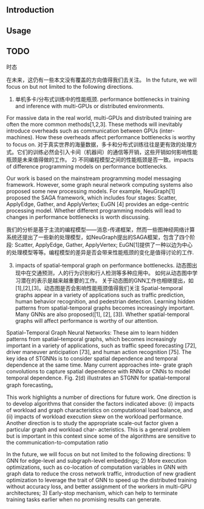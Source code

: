 ## Introduction

## Usage

## TODO

时态

在未来，这仍有一些本文没有覆盖的方向值得我们去关注。
In the future, we will focus on but not limited to the following directions.
1) 单机多卡/分布式训练中的性能瓶颈. performance bottlenecks in training and inference with multi-GPUs or distributed environments.

For massive data in the real world, multi-GPUs and distributed training are often the more common methods[1,2,3].
These methods will inevitably introduce overheads such as communication between GPUs (inter-machines). How these overheads affect performance bottlenecks is worthy to focus on.
对于真实世界的海量数据，多卡和分布式训练往往是更有效的处理方式。它们的训练必然会引入卡间（机器间）的通信等开销，这些开销如何影响性能瓶颈是未来值得做的工作。
2) 不同编程模型之间的性能瓶颈是否一致。impacts of difference programming models on performance bottlenecks.

Our work is based on the mainstream programming model messaging framework. However, some graph neural network computing systems also proposed some new processing models. For example, NeuGraph[1] proposed the SAGA framework, which includes four stages: Scatter, ApplyEdge, Gather, and ApplyVertex; EuGN [4] provides an edge-centric processing model. Whether different programming models will lead to changes in performance bottlenecks is worth discussing.

我们的分析是基于主流的编程模型——消息-传递框架，然而一些图神经网络计算系统还提出了一些新的处理模型，如NeuGraph提出的SAGA框架，包含了四个阶段: Scatter, ApplyEdge, Gather, ApplyVertex; EuGN[1]提供了一种以边为中心的处理模型等等。编程模型的差异是否会带来性能瓶颈的变化是值得讨论的工作.

3) impacts of spatial-temporal graph on performance bottlenecks.
动态图出现中在交通预测，人的行为识别和行人检测等多种应用中。
如何从动态图中学习潜在的表示是越来越重要的工作。
关于动态图的GNN工作也相继提出，如[1],[2],[3]。动态图是否会影响性能瓶颈值得我们关注
Spatial-temporal graphs appear in a variety of applications such as traffic prediction, human behavior recognition, and pedestrian detection.
Learning hidden patterns from spatial-temporal graphs becomes increasingly important.
Many GNNs are also proposed([1], [2], [3]). Whether spatial-temporal graphs will affect performance is worthy of our attention.


Spatial–Temporal Graph Neural Networks: These aim
to learn hidden patterns from spatial–temporal graphs, which becomes increasingly important in a variety of applications, such as traffic speed forecasting [72], driver maneuver anticipation [73], and human action recognition [75]. The key idea of STGNNs is to consider spatial dependence and temporal dependence at the same time. Many current approaches inte- grate graph convolutions to capture spatial dependence with RNNs or CNNs to model temporal dependence. Fig. 2(d) illustrates an STGNN for spatial–temporal graph forecasting。

This work highlights a number of directions for future
work. One direction is to develop algorithms that consider the factors indicated above: (i) impacts of workload and graph characteristics on computational load balance, and (ii) impacts of workload execution skew on the workload performance. Another direction is to study the appropriate scale-out factor given a particular graph and workload char- acteristics. This is a general problem but is important in this context since some of the algorithms are sensitive to the communication-to-computation ratio

In the future, we will focus on but not limited to the following directions: 1) GNN for edge-level and subgraph-level embeddings; 2) More execution optimizations, such as co-location of computation variables in GNN with graph data to reduce the cross network traffic, introduction of new gradient optimization to leverage the trait of GNN to speed up the distributed training without accuracy loss, and better assignment of the workers in multi-GPU architectures; 3) Early-stop mechanism, which can help to terminate training tasks earlier when no promising results can generate.